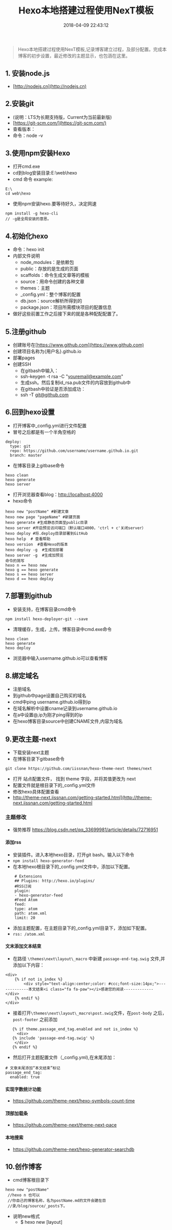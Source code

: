 ﻿---
title: Hexo本地搭建过程使用NexT模板
urlname: Hexo-NexT-github-config
tags:
  - Hexo
  - NexT
  - 博客设置
categories:
  - Hexo
date: 2018-04-09 22:43:12
---
> Hexo本地搭建过程使用NexT模板,记录博客建立过程，及部分配置。完成本博客的初步设置，最近修改的主题显示，也包涵在这里。
<!-- more -->
## 1. 安装node.js

- [http://nodejs.cn](http://nodejs.cn)

## 2.安装git

- (说明：LTS为长期支持版，Current为当前最新版)
- [https://git-scm.com/](https://git-scm.com/)
- 查看版本：
- 命令：node -v

## 3.使用npm安装Hexo

- 打开cmd.exe
- cd到blog安装目录:E:\web\hexo
- cmd 命令 example:
```
E:\
cd web\hexo
```
- 使用npm安装hexo.要等待好久，决定网速
```
npm install -g hexo-cli
// -g是全局安装的意思。
```

## 4.初始化hexo

- 命令：hexo init
- 内部文件说明
    - node_modules：是依赖包
    - public：存放的是生成的页面
    - scaffolds：命令生成文章等的模板
    - source：用命令创建的各种文章
    - themes：主题
    - _config.yml：整个博客的配置
    - db.json：source解析所得到的
    - package.json：项目所需模块项目的配置信息
- 做好这些前置工作之后接下来的就是各种配配配置了。

## 5.注册github

- 创建账号在[https://www.github.com](https://www.github.com)
- 创建项目名称为{用户名}.github.io
- 部署pages
- 创建SSH
    - 在gitbash中输入：
    - ssh-keygen -t rsa -C "youremail@example.com"
    - 生成ssh。然后复制id_rsa.pub文件的内容放到github中
    - 在gitbash中验证是否添加成功：
    - ssh -T git@github.com
	
## 6.回到hexo设置

- 打开博客中_config.yml进行文件配置
- 冒号之后都是有一个半角空格的
```
deploy:
  type: git
  repo: https://github.com/username/username.github.io.git
  branch: master
```
- 在博客目录上gitbase命令
```
hexo clean
hexo generate
hexo server
```
- 打开浏览器查看blog：[http://localhost:4000](http://localhost:4000)
- hexo命令
```
hexo new "postName" #新建文章
hexo new page "pageName" #新建页面
hexo generate #生成静态页面至public目录
hexo server #开启预览访问端口（默认端口4000，'ctrl + c'关闭server）
hexo deploy #将.deploy目录部署到GitHub
hexo help  # 查看帮助
hexo version  #查看Hexo的版本
hexo deploy -g  #生成加部署
hexo server -g  #生成加预览
命令的简写
hexo n == hexo new
hexo g == hexo generate
hexo s == hexo server
hexo d == hexo deploy
```
## 7.部署到github

- 安装支持，在博客目录cmd命令
```
npm install hexo-deployer-git --save
```
- 清理缓存，生成，上传。博客目录中cmd.exe命令
```
hexo clean
hexo generate
hexo deploy
```
- 浏览器中输入username.github.io可以查看博客

## 8.绑定域名

- 注册域名
- 到github中page设置自己购买的域名
- cmd中ping username.github.io得到ip
- 在域名解析中设置cname记录到username.github.io
- 在a中设置@,ip为刚才ping得到的ip
- 在hexo博客目录source中创建CNAME文件,内容为域名

## 9.更改主题-next

- 下载安装next主题
- 在博客目录下gitbase命令
```
git clone https://github.com/iissnan/hexo-theme-next themes/next
```
- 打开 站点配置文件， 找到 theme 字段，并将其值更改为 next
- 配置文件就是根目录下的_config.yml文件 
- 修改hexo具体配置查看
- <http://theme-next.iissnan.com/getting-started.html](http://theme-next.iissnan.com/getting-started.html>
### 主题修改
- 强势推荐 <https://blog.csdn.net/qq_33699981/article/details/72716951>
#### 添加rss
- 安装插件。进入本地hexo目录，打开git bash。输入以下命令
- `npm install hexo-generator-feed`
- 在本地hexo根目录下的_config.yml文件中，添加以下配置。
```
    # Extensions
    ## Plugins: http://hexo.io/plugins/
    #RSS订阅
    plugin:
    - hexo-generator-feed
    #Feed Atom
    feed:
    type: atom
    path: atom.xml
    limit: 20
```
- 添加主题配置，在主题目录下的_config.yml目录下，添加如下配置。
- `rss: /atom.xml`
#### 文末添加文本结束
- 在路径 `\themes\next\layout\_macro` 中新建 `passage-end-tag.swig` 文件,并添加以下内容：
```
<div>
    {% if not is_index %}
        <div style="text-align:center;color: #ccc;font-size:14px;">-------------本文结束<i class="fa fa-paw"></i>感谢您的阅读-------------</div>
    {% endif %}
</div>
```
-  接着打开`\themes\next\layout\_macro\post.swig`文件，在`post-body` 之后， `post-footer` 之前添加
```
   {% if theme.passage_end_tag.enabled and not is_index %}
	 <div>
   {% include 'passage-end-tag.swig' %}
    </div>
   {% endif %}	
```
- 然后打开主题配置文件（_config.yml),在末尾添加：
```
# 文章末尾添加“本文结束”标记
passage_end_tag:
  enabled: true
```
#### 实现字数统计功能
- <https://github.com/theme-next/hexo-symbols-count-time>
#### 顶部加载条
- https://github.com/theme-next/theme-next-pace
#### 本地搜索
- <https://github.com/theme-next/hexo-generator-searchdb>

## 10.创作博客
- cmd博客根目录下
```
hexo new "postName"
 //hexo n 也可以 
 //你自己的博客名称，名为postName.md的文件会建在目
 //录/blog/source/_posts下。
```
- 说明new格式
    - $ hexo new [layout] <title>
| layout | 路径 | 说明 |
| :-: | :-: | :-: |
| post | source/_posts | 默认，可以直接发布 |
| page | source | 在source下新建一个文件夹 |
| draft |source/_drafts | 新建文件将保持到_drafts中 |
- tags两种模式
```
tags: [tag1, tag2, tag3]
或者
tags:
  - tag1
  - tag2
  - tag3
```
- markdown更多语法
- 之后进行文件编辑，使用markdown格式，然后进行发布
- 在根目录下cmd.exe
```
hexo g //生成静态页面
hexo d //发布
```
## 11.总结自己的疑惑
- 创建bolog的过程非常接近与code编码的过程，的确符合程序猿的习惯
- 博客如果多了怎么进行管理？
- 增加会了，上该如何进行？
- 没有可视化的工具，创建完文件名后需要找到相应的文件位置，打开编辑器进行编辑，感觉有点麻烦。



